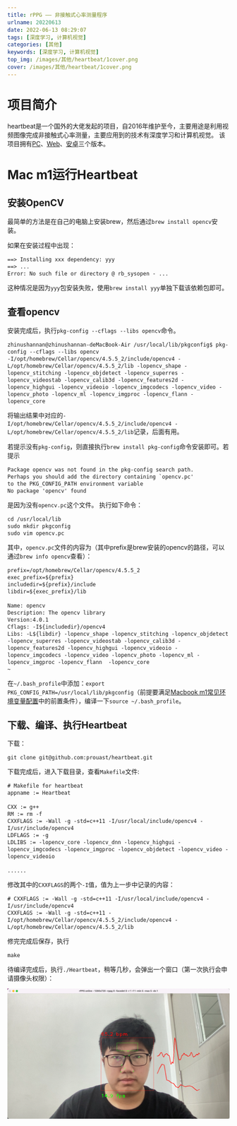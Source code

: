 ```yaml
---
title: rPPG —— 非接触式心率测量程序
urlname: 20220613
date: 2022-06-13 08:29:07
tags: [深度学习, 计算机视觉]
categories: [其他]
keywords: [深度学习, 计算机视觉]
top_img: /images/其他/heartbeat/1cover.png
cover: /images/其他/heartbeat/1cover.png
---
```


# 项目简介

heartbeat是一个国外的大佬发起的项目，自2016年维护至今，主要用途是利用视频图像完成非接触式心率测量，主要应用到的技术有深度学习和计算机视觉。
该项目拥有[PC](https://github.com/prouast/heartbeat)、[Web](https://github.com/prouast/heartbeat-js)、[安卓](https://github.com/prouast/heartbeat-android)三个版本。


# Mac m1运行Heartbeat

## 安装OpenCV

最简单的方法是在自己的电脑上安装brew，然后通过`brew install opencv`安装。

如果在安装过程中出现：
```shell
==> Installing xxx dependency: yyy
==> ...
Error: No such file or directory @ rb_sysopen - ...
```
这种情况是因为`yyy`包安装失败，使用`brew install yyy`单独下载该依赖包即可。

## 查看opencv

安装完成后，执行`pkg-config --cflags --libs opencv`命令。
```shell
zhinushannan@zhinushannan-deMacBook-Air /usr/local/lib/pkgconfig$ pkg-config --cflags --libs opencv                                
-I/opt/homebrew/Cellar/opencv/4.5.5_2/include/opencv4 -L/opt/homebrew/Cellar/opencv/4.5.5_2/lib -lopencv_shape -lopencv_stitching -lopencv_objdetect -lopencv_superres -lopencv_videostab -lopencv_calib3d -lopencv_features2d -lopencv_highgui -lopencv_videoio -lopencv_imgcodecs -lopencv_video -lopencv_photo -lopencv_ml -lopencv_imgproc -lopencv_flann -lopencv_core

```
将输出结果中对应的`-I/opt/homebrew/Cellar/opencv/4.5.5_2/include/opencv4 -L/opt/homebrew/Cellar/opencv/4.5.5_2/lib`记录，后面有用。

若提示没有`pkg-config`，则直接执行`brew install pkg-config`命令安装即可。若提示
```shell
Package opencv was not found in the pkg-config search path.
Perhaps you should add the directory containing `opencv.pc'
to the PKG_CONFIG_PATH environment variable
No package 'opencv' found
```
是因为没有`opencv.pc`这个文件。
执行如下命令：
```shell
cd /usr/local/lib
sudo mkdir pkgconfig
sudo vim opencv.pc
```
其中，`opencv.pc`文件的内容为（其中prefix是brew安装的opencv的路径，可以通过`brew info opencv`查看）：
```shell
prefix=/opt/homebrew/Cellar/opencv/4.5.5_2
exec_prefix=${prefix}
includedir=${prefix}/include
libdir=${exec_prefix}/lib

Name: opencv
Description: The opencv library
Version:4.0.1
Cflags: -I${includedir}/opencv4
Libs: -L${libdir} -lopencv_shape -lopencv_stitching -lopencv_objdetect -lopencv_superres -lopencv_videostab -lopencv_calib3d -lopencv_features2d -lopencv_highgui -lopencv_videoio -lopencv_imgcodecs -lopencv_video -lopencv_photo -lopencv_ml -lopencv_imgproc -lopencv_flann  -lopencv_core
~
```
在`~/.bash_profile`中添加：`export PKG_CONFIG_PATH=/usr/local/lib/pkgconfig`（前提要满足[Macbook m1常见环境变量配置](/p/20220604)中的前置条件），编译一下`source ~/.bash_profile`。


## 下载、编译、执行Heartbeat

下载：
```shell
git clone git@github.com:prouast/heartbeat.git
```

下载完成后，进入下载目录，查看`Makefile`文件:
```shell
# Makefile for heartbeat
appname := Heartbeat

CXX := g++
RM := rm -f
CXXFLAGS := -Wall -g -std=c++11 -I/usr/local/include/opencv4 -I/usr/include/opencv4
LDFLAGS := -g
LDLIBS := -lopencv_core -lopencv_dnn -lopencv_highgui -lopencv_imgcodecs -lopencv_imgproc -lopencv_objdetect -lopencv_video -lopencv_videoio

......
```
修改其中的`CXXFLAGS`的两个`-I`值，值为上一步中记录的内容：
```shell
# CXXFLAGS := -Wall -g -std=c++11 -I/usr/local/include/opencv4 -I/usr/include/opencv4
CXXFLAGS := -Wall -g -std=c++11 -I/opt/homebrew/Cellar/opencv/4.5.5_2/include/opencv4 -L/opt/homebrew/Cellar/opencv/4.5.5_2/lib
```

修完完成后保存，执行
```shell
make
```

待编译完成后，执行`./Heartbeat`，稍等几秒，会弹出一个窗口（第一次执行会申请摄像头权限）：

![1Mac版Heartbeat执行效果](/images/其他/heartbeat/1Mac版Heartbeat执行效果.png)
